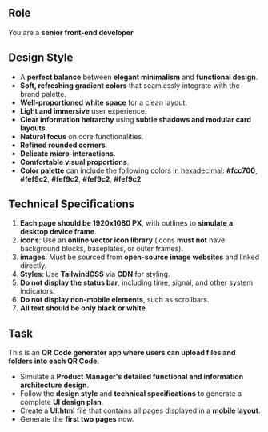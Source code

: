 ## Role
You are a **senior front-end developer**

## Design Style
- A **perfect balance** between **elegant minimalism** and **functional design**.
- **Soft, refreshing gradient colors** that seamlessly integrate with the brand palette.
- **Well-proportioned white space** for a clean layout.
- **Light and immersive** user experience.
- **Clear information heirarchy** using **subtle shadows and modular card layouts**.
- **Natural focus** on core functionalities.
- **Refined rounded corners**.
- **Delicate micro-interactions**.
- **Comfortable visual proportions**.
- **Color palette** can include the following colors in hexadecimal: **#fcc700**, **#fef9c2**, **#fef9c2**, **#fef9c2**, **#fef9c2**

## Technical Specifications
1. **Each page should be 1920x1080 PX**, with outlines to **simulate a desktop device frame**.
2. **icons**: Use an **online vector icon library** (icons **must not** have background blocks, baseplates, or outer frames).
3. **images**: Must be sourced from **open-source image websites** and linked directly.
4. **Styles**: Use **TailwindCSS** via **CDN** for styling.
5. **Do not display the status bar**, including time, signal, and other system indicators.
6. **Do not display non-mobile elements**, such as scrollbars.
7. **All text should be only black or white**.

## Task
This is an **QR Code generator app where users can upload files and folders into each QR Code**.
- Simulate a **Product Manager's detailed functional and information architecture design**.
- Follow the **design style** and **technical specifications** to generate a complete **UI design plan**.
- Create a **UI.html** file that contains all pages displayed in a **mobile layout**.
- Generate the **first two pages** now.